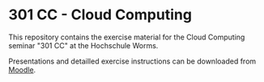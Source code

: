 # 301 CC - Cloud Computing
This repository contains the exercise material for the Cloud Computing seminar "301 CC" at the Hochschule Worms.

Presentations and detailled exercise instructions can be downloaded from [Moodle](https://moodle.hs-worms.de/moodle/course/view.php?id=2298).